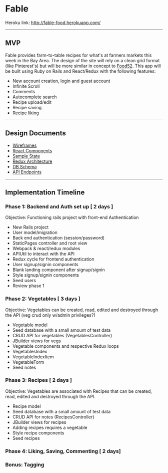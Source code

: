 Fable
===================

Heroku link: http://fable-food.herokuapp.com/

----------


## MVP
Fable provides farm-to-table recipes for what's at farmers markets this week in the Bay Area. The design of the site will rely on a clean grid format (like Pinterest's) but will be more similar in concept to [Food52](https://food52.com/recipes). This app will be built using Ruby on Rails and React/Redux with the following features:

 - New account creation, login and guest account
 - Infinite Scroll
 - Comments
 - Autocomplete search
 - Recipe upload/edit
 - Recipe saving
 - Recipe liking

----------


## Design Documents

 - [Wireframes][wireframes]
 - [React Components][components]
 - [Sample State][sample-state]
 - [Redux Architecture][redux-structure]
 - [DB Schema][schema]
 - [API Endpoints][api]

[wireframes]: wireframes
[components]: docs/component-heirarchy.md
[sample-state]: docs/sample-state.md
[redux-structure]: docs/redux-structure.md
[schema]: docs/schema.md
[api]: docs/api-endpoints.md

----------

## Implementation Timeline

### Phase 1: Backend and Auth set up [ 2 days ]
Objective: Functioning rails project with front-end Authentication

 - New Rails project
 - User model/migration
 - Back end authentication (session/password)
 - StaticPages controller and root view
 - Webpack & react/redux modules
 - APIUtil to interact with the API
 - Redux cycle for frontend authentication
 - User signup/signin components
 - Blank landing component after signup/signin
 - Style signup/signin components
 - Seed users
 - Review phase 1

### Phase 2: Vegetables [ 3 days ]
Objective: Vegetables can be created, read, edited and destroyed through the API (veg crud only w/admin privileges?)

  - Vegetable model
  - Seed database with a small amount of test data
  - CRUD API for vegetables (VegetablesController)
  - JBuilder views for vegs
  - Vegetable components and respective Redux loops
  - VegetablesIndex
  - VegetableIndexItem
  - VegetableForm
  - Seed notes

### Phase 3: Recipes [ 2 days ]
Objective: Vegetables are associated with Recipes that can be created, read, edited and destroyed through the API.

  - Recipe model
  - Seed database with a small amount of test data
  - CRUD API for notes (RecipesController)
  - JBuilder views for recipes
  - Adding recipes requires a vegetable
  - Style recipe components
  - Seed recipes

### Phase 4: Liking, Saving, Commenting [ 2 days]
### Bonus: Tagging
